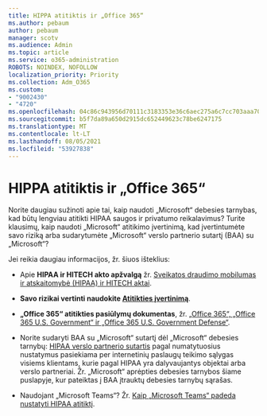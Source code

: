 ```yaml
---
title: HIPPA atitiktis ir „Office 365“
ms.author: pebaum
author: pebaum
manager: scotv
ms.audience: Admin
ms.topic: article
ms.service: o365-administration
ROBOTS: NOINDEX, NOFOLLOW
localization_priority: Priority
ms.collection: Adm_O365
ms.custom:
- "9002430"
- "4720"
ms.openlocfilehash: 04c86c943956d70111c3183353e36c6aec275a6c7cc703aaa704de7b16298945
ms.sourcegitcommit: b5f7da89a650d2915dc652449623c78be6247175
ms.translationtype: MT
ms.contentlocale: lt-LT
ms.lasthandoff: 08/05/2021
ms.locfileid: "53927838"
---
```

# <a name="hippa-compliance-and-office-365"></a>HIPPA atitiktis ir „Office 365“

Norite daugiau sužinoti apie tai, kaip naudoti „Microsoft“ debesies tarnybas, kad būtų lengviau atitikti HIPAA saugos ir privatumo reikalavimus?  Turite klausimų, kaip naudoti „Microsoft“ atitikimo įvertinimą, kad įvertintumėte savo riziką arba sudarytumėte „Microsoft“ verslo partnerio sutartį (BAA) su „Microsoft“?  

Jei reikia daugiau informacijos, žr. šiuos išteklius:

- Apie **HIPAA ir HITECH akto apžvalgą** žr. [Sveikatos draudimo mobilumas ir atskaitomybė (HIPAA) ir HITECH aktai](https://docs.microsoft.com/microsoft-365/compliance/offering-hipaa-hitech?view=o365-worldwide).

- **Savo rizikai vertinti naudokite [Atitikties įvertinimą](https://docs.microsoft.com/microsoft-365/compliance/offering-hipaa-hitech?view=o365-worldwide#use-microsoft-compliance-score-to-assess-your-risk)**.

- **„Office 365“ atitikties pasiūlymų dokumentas**, žr. [„Office 365“, „Office 365 U.S. Government“ ir „Office 365 U.S. Government Defense“](https://go.microsoft.com/fwlink/p/?LinkID=2077751).

- Norite sudaryti BAA su „Microsoft“ sutartį dėl „Microsoft“ debesies tarnybų: [HIPAA verslo partnerio sutartis](https://aka.ms/BAA) pagal numatytuosius nustatymus pasiekiama per internetinių paslaugų teikimo sąlygas visiems klientams, kurie pagal HIPAA yra dalyvaujantys objektai arba verslo partneriai. Žr. „Microsoft“ aprėpties debesies tarnybos šiame puslapyje, kur pateiktas į BAA įtrauktų debesies tarnybų sąrašas.

- Naudojant „Microsoft Teams“? Žr. [Kaip „Microsoft Teams“ padeda nustatyti HIPAA atitiktį](https://www.microsoft.com/microsoft-365/blog/2019/04/30/white-paper-microsoft-teams-healthcare-providers-hipaa-compliance/).

